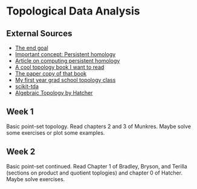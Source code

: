 # Topological Data Analysis

## External Sources

- [The end goal](https://en.wikipedia.org/wiki/Topological_data_analysis)
- [Important concept: Persistent homology](https://en.wikipedia.org/wiki/Persistent_homology)
- [Article on computing persistent homology](https://link.springer.com/article/10.1007/s00454-004-1146-y)
- [A cool topology book I want to read](https://topology.mitpress.mit.edu/)
- [The paper copy of that book](https://www.amazon.com/gp/product/0262539357/)
- [My first year grad school topology class](http://math.colorado.edu/~jonathan.wise/teaching/math6210-fall-2012/)
- [scikit-tda](https://github.com/scikit-tda/scikit-tda)
- [Algebraic Topology by
  Hatcher](http://pi.math.cornell.edu/~hatcher/AT/ATpage.html)

## Week 1

Basic point-set topology. Read chapters 2 and 3 of Munkres. Maybe solve some
exercises or plot some examples.

## Week 2

Basic point-set continued. Read Chapter 1 of Bradley, Bryson, and Terilla
(sections on product and quotient toplogies) and chapter 0 of Hatcher. Maybe
solve exercises.
